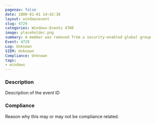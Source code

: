 ```yaml
---
pagenav: false
date: 1800-01-01 14:42:38
layout: windowsevent
slug: 4729
categories: Windows-Events 4700
image: placeholder.png
summary: A member was removed from a security-enabled global group
Event: 4729
Log: Unknown
SIEM: Unknown
Compliance: Unknown
tags:
- windows
---
```


### Description

Description of the event ID

### Compliance

Reason why this may or may not be compliance related.
